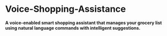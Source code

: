 # Voice-Shopping-Assistance
**A voice-enabled smart shopping assistant that manages your grocery list using natural language commands with intelligent suggestions.**
